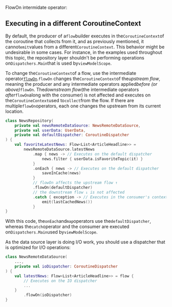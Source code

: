 FlowOn intermidate operator:

## Executing in a different CoroutineContext

By default, the producer of a`flow`builder executes in the`CoroutineContext`of the coroutine that
collects from it, and as previously mentioned, it cannot`emit`values from a
different`CoroutineContext`. This behavior might be undesirable in some cases. For instance, in the
examples used throughout this topic, the repository layer shouldn't be performing operations
on`Dispatchers.Main`that is used by`viewModelScope`.

To change the`CoroutineContext`of a flow, use the intermediate
operator[`flowOn`](https://kotlinlang.org/api/kotlinx.coroutines/kotlinx-coroutines-core/kotlinx.coroutines.flow/flow-on.html).`flowOn`
changes the`CoroutineContext`of the*upstream flow*, meaning the producer and any intermediate
operators applied*before (or above)*`flowOn`. The*downstream flow*(the intermediate operators
*after*`flowOn`along with the consumer) is not affected and executes on the`CoroutineContext`used
to`collect`from the flow. If there are multiple`flowOn`operators, each one changes the upstream from
its current location.

```kt
class NewsRepository(
    private val newsRemoteDataSource: NewsRemoteDataSource,
    private val userData: UserData,
    private val defaultDispatcher: CoroutineDispatcher
) {
    val favoriteLatestNews: Flow<List<ArticleHeadline>> =
        newsRemoteDataSource.latestNews
            .map { news -> // Executes on the default dispatcher
                news.filter { userData.isFavoriteTopic(it) }
            }
            .onEach { news -> // Executes on the default dispatcher
                saveInCache(news)
            }
            // flowOn affects the upstream flow ↑
            .flowOn(defaultDispatcher)
            // the downstream flow ↓ is not affected
            .catch { exception -> // Executes in the consumer's context
                emit(lastCachedNews())
            }
}
```

With this code, the`onEach`and`map`operators use the`defaultDispatcher`, whereas the`catch`operator
and the consumer are executed on`Dispatchers.Main`used by`viewModelScope`.

As the data source layer is doing I/O work, you should use a dispatcher that is optimized for I/O
operations:

```kt
class NewsRemoteDataSource(
    ...,
    private val ioDispatcher: CoroutineDispatcher
) {
    val latestNews: Flow<List<ArticleHeadline>> = flow {
        // Executes on the IO dispatcher
        ...
    }
        .flowOn(ioDispatcher)
}
```






